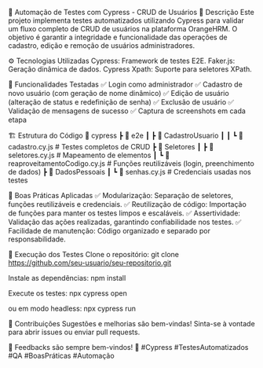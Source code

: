 📌 Automação de Testes com Cypress - CRUD de Usuários
📖 Descrição
Este projeto implementa testes automatizados utilizando Cypress para validar um fluxo completo de CRUD de usuários na plataforma OrangeHRM. O objetivo é garantir a integridade e funcionalidade das operações de cadastro, edição e remoção de usuários administradores.

⚙️ Tecnologias Utilizadas
Cypress: Framework de testes E2E.
Faker.js: Geração dinâmica de dados.
Cypress Xpath: Suporte para seletores XPath.

🚀 Funcionalidades Testadas
✅ Login como administrador
✅ Cadastro de novo usuário (com geração de nome dinâmico)
✅ Edição de usuário (alteração de status e redefinição de senha)
✅ Exclusão de usuário
✅ Validação de mensagens de sucesso
✅ Captura de screenshots em cada etapa

🏗 Estrutura do Código
📂 cypress
 ┣ 📂 e2e
 ┃ ┣ 📂 CadastroUsuario
 ┃ ┃ ┗ 📜 cadastro.cy.js  # Testes completos de CRUD
 ┣ 📂 Seletores
 ┃ ┣ 📜 seletores.cy.js  # Mapeamento de elementos
 ┃ ┗ 📜 reaproveitamentoCodigo.cy.js  # Funções reutilizáveis (login, preenchimento de dados)
 ┣ 📂 DadosPessoais
 ┃ ┗ 📜 senhas.cy.js  # Credenciais usadas nos testes
 
📌 Boas Práticas Aplicadas
✅ Modularização: Separação de seletores, funções reutilizáveis e credenciais.
✅ Reutilização de código: Importação de funções para manter os testes limpos e escaláveis.
✅ Assertividade: Validação das ações realizadas, garantindo confiabilidade nos testes.
✅ Facilidade de manutenção: Código organizado e separado por responsabilidade.

🔧 Execução dos Testes
Clone o repositório:
git clone https://github.com/seu-usuario/seu-repositorio.git

Instale as dependências:
npm install

Execute os testes:
npx cypress open

ou em modo headless:
npx cypress run

📌 Contribuições
Sugestões e melhorias são bem-vindas! Sinta-se à vontade para abrir issues ou enviar pull requests.

📢 Feedbacks são sempre bem-vindos! 🚀
#Cypress #TestesAutomatizados #QA #BoasPráticas #Automação
